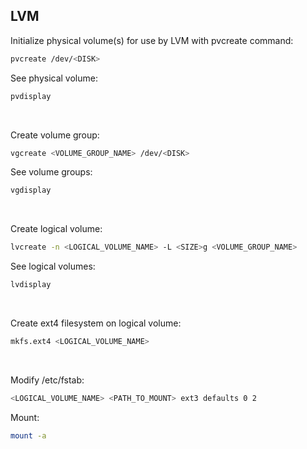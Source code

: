 ## LVM

Initialize physical volume(s) for use by LVM with pvcreate command:
```bash
pvcreate /dev/<DISK>
```

See physical volume:
```bash
pvdisplay
```

<br/>

Create volume group:
```bash
vgcreate <VOLUME_GROUP_NAME> /dev/<DISK>
```

See volume groups:
```bash
vgdisplay
```

<br/>

Create logical volume:
```bash
lvcreate -n <LOGICAL_VOLUME_NAME> -L <SIZE>g <VOLUME_GROUP_NAME>
```

See logical volumes:
```bash
lvdisplay
```

<br/>

Create ext4 filesystem on logical volume:
```bash
mkfs.ext4 <LOGICAL_VOLUME_NAME>
```

<br/>

Modify /etc/fstab:
```bash
<LOGICAL_VOLUME_NAME> <PATH_TO_MOUNT> ext3 defaults 0 2
```

Mount:
```bash
mount -a
```
